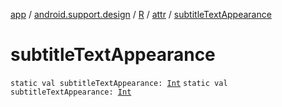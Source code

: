 [app](../../../index.md) / [android.support.design](../../index.md) / [R](../index.md) / [attr](index.md) / [subtitleTextAppearance](.)

# subtitleTextAppearance

`static val subtitleTextAppearance: `[`Int`](https://kotlinlang.org/api/latest/jvm/stdlib/kotlin/-int/index.html)
`static val subtitleTextAppearance: `[`Int`](https://kotlinlang.org/api/latest/jvm/stdlib/kotlin/-int/index.html)